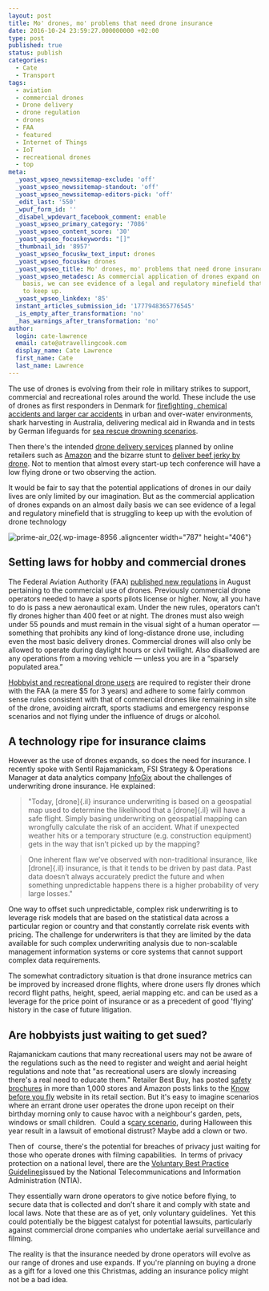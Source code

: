 ```yaml
---
layout: post
title: Mo' drones, mo' problems that need drone insurance
date: 2016-10-24 23:59:27.000000000 +02:00
type: post
published: true
status: publish
categories:
  - Cate
  - Transport
tags:
  - aviation
  - commercial drones
  - Drone delivery
  - drone regulation
  - drones
  - FAA
  - featured
  - Internet of Things
  - IoT
  - recreational drones
  - top
meta:
  _yoast_wpseo_newssitemap-exclude: 'off'
  _yoast_wpseo_newssitemap-standout: 'off'
  _yoast_wpseo_newssitemap-editors-pick: 'off'
  _edit_last: '550'
  _wpuf_form_id: ''
  _disabel_wpdevart_facebook_comment: enable
  _yoast_wpseo_primary_category: '7086'
  _yoast_wpseo_content_score: '30'
  _yoast_wpseo_focuskeywords: "[]"
  _thumbnail_id: '8957'
  _yoast_wpseo_focuskw_text_input: drones
  _yoast_wpseo_focuskw: drones
  _yoast_wpseo_title: Mo' drones, mo' problems that need drone insurance
  _yoast_wpseo_metadesc: As commercial application of drones expand on an almost daily
    basis, we can see evidence of a legal and regulatory minefield that is struggling
    to keep up.
  _yoast_wpseo_linkdex: '85'
  instant_articles_submission_id: '1777948365776545'
  _is_empty_after_transformation: 'no'
  _has_warnings_after_transformation: 'no'
author:
  login: cate-lawrence
  email: cate@atravellingcook.com
  display_name: Cate Lawrence
  first_name: Cate
  last_name: Lawrence
---
```

The use of drones is evolving from their role in military strikes to
support, commercial and recreational roles around the world. These
include the use of drones as first responders in Denmark for
[firefighting, chemical accidents and larger car
accidents](http://www.prnewswire.com/news-releases/dji-and-eena-partner-to-promote-first-response-missions-300247747.html)
in urban and over-water environments, shark harvesting in Australia,
delivering medical aid in Rwanda and in tests by German lifeguards for
[sea rescue drowning
scenarios](http://dronelife.com/2016/08/12/german-drone-company-demonstrates-lifeguard-drone/).

Then there's the intended [drone delivery services](https://www.hyl.io/)
planned by online retailers such as
[Amazon](http://dronelife.com/2016/08/12/german-drone-company-demonstrates-lifeguard-drone/) and
the bizarre stunt to [deliver beef jerky by
drone](https://readwrite.com/2016/09/22/behind-scenes-jerky-bot-dl1/).
Not to mention that almost every start-up tech conference will have a
low flying drone or two observing the action.

It would be fair to say that the potential applications of drones in our
daily lives are only limited by our imagination. But as the commercial
application of drones expands on an almost daily basis we can see
evidence of a legal and regulatory minefield that is struggling to keep
up with the evolution of drone technology

![prime-air\_02](rw-import/prime-air_02-1024x528.jpg){.wp-image-8956
.aligncenter width="787" height="406"}

Setting laws for hobby and commercial drones
--------------------------------------------

The Federal Aviation Authority (FAA) [published new
regulations](https://www.faa.gov/news/press_releases/news_story.cfm?newsId=20515)
in August pertaining to the commercial use of drones. Previously
commercial drone operators needed to have a sports pilots license or
higher. Now, all you have to do is pass a new aeronautical exam. Under
the new rules, operators can't fly drones higher than 400 feet or at
night. The drones must also weigh under 55 pounds and must remain in the
visual sight of a human operator — something that prohibits any kind of
long-distance drone use, including even the most basic delivery drones.
Commercial drones will also only be allowed to operate during daylight
hours or civil twilight. Also disallowed are any operations from a
moving vehicle — unless you are in a “sparsely populated area.”

[Hobbyist and recreational drone
users](https://www.faa.gov/uas/getting_started/fly_for_fun/) are
required to register their drone with the FAA (a mere \$5 for 3 years)
and adhere to some fairly common sense rules consistent with that of
commercial drones like remaining in site of the drone, avoiding
aircraft, sports stadiums and emergency response scenarios and not
flying under the influence of drugs or alcohol.

A technology ripe for insurance claims
--------------------------------------

However as the use of drones expands, so does the need for insurance. I
recently spoke with Sentil Rajamanickam, FSI Strategy & Operations
Manager at data analytics company
[InfoGix](http://www.infogix.com/) about the challenges of underwriting
drone insurance. He explained:

> "Today, [drone]{.il} insurance underwriting is based on a geospatial
> map used to determine the likelihood that a [drone]{.il} will have a
> safe flight. Simply basing underwriting on geospatial mapping can
> wrongfully calculate the risk of an accident. What if unexpected
> weather hits or a temporary structure (e.g. construction equipment)
> gets in the way that isn’t picked up by the mapping?

> One inherent flaw we’ve observed with non-traditional insurance, like
> [drone]{.il} insurance, is that it tends to be driven by past data.
> Past data doesn’t always accurately predict the future and when
> something unpredictable happens there is a higher probability of very
> large losses."

One way to offset such unpredictable, complex risk underwriting is to
leverage risk models that are based on the statistical data across a
particular region or country and that constantly correlate risk events
with pricing. The challenge for underwriters is that they are limited by
the data available for such complex underwriting analysis due to
non-scalable management information systems or core systems that cannot
support complex data requirements.

The somewhat contradictory situation is that drone insurance metrics can
be improved by increased drone flights, where drone users fly drones
which record flight paths, height, speed, aerial mapping etc. and can be
used as a leverage for the price point of insurance or as a precedent of
good 'flying' history in the case of future litigation.

Are hobbyists just waiting to get sued?
---------------------------------------

Rajamanickam cautions that many recreational users may not be aware of
the regulations such as the need to register and weight and aerial
height regulations and note that "as recreational users are slowly
increasing there's a real need to educate them." Retailer Best Buy, has
posted [safety
brochures](http://www.modelaircraft.org/gov/docs/safetyinsert-bestbuy.pdf)
in more than 1,000 stores and Amazon posts links to the [Know before you
fly](http://knowbeforeyoufly.org/) website in its retail section. But
it's easy to imagine scenarios where an errant drone user operates the
drone upon receipt on their birthday morning only to cause havoc with a
neighbour's garden, pets, windows or small children.  Could a s[cary
scenario](https://www.youtube.com/watch?v=oGCJiS3mCak), during Halloween
this year result in a lawsuit of emotional distrust? Maybe add a clown
or two.

Then of  course, there's the potential for breaches of privacy just
waiting for those who operate drones with filming capabilities.  In
terms of privacy protection on a national level, there are the
[Voluntary Best Practice
Guidelines](https://www.ntia.doc.gov/files/ntia/publications/voluntary_best_practices_for_uas_privacy_transparency_and_accountability_0.pdf)issued
by the National Telecommunications and Information Administration
(NTIA).

They essentially warn drone operators to give notice before flying, to
secure data that is collected and don’t share it and comply with state
and local laws. Note that these are as of yet, only voluntary
guidelines.  Yet this could potentially be the biggest catalyst for
potential lawsuits, particularly against commercial drone companies who
undertake aerial surveillance and filming.

The reality is that the insurance needed by drone operators will evolve
as our range of drones and use expands. If you're planning on buying a
drone as a gift for a loved one this Christmas, adding an insurance
policy might not be a bad idea.
